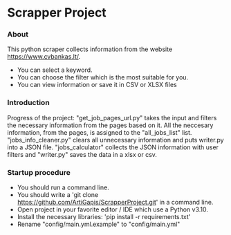 # Scrapper Project

### About
This python scraper collects information from the website https://www.cvbankas.lt/. 
- You can select a keyword. 
- You can choose the filter which is the most suitable for you.
- You can view information or save it in CSV or XLSX files

### Introduction
Progress of the project:
"get_job_pages_url.py" takes the input and filters the necessary information from the pages based on it. 
All the neccesary information, from the pages, is assigned to the "all_jobs_list" list. 
"jobs_info_cleaner.py" clears all unnecessary information and puts writer.py into a JSON file. 
"jobs_calculator" collects the JSON information with user filters and "writer.py" saves the data in a xlsx or csv. 
### Startup procedure
- You should run a command line.
- You should write a 'git clone https://github.com/ArtiGapis/ScrapperProject.git' in a command line.
- Open project in your favorite editor / IDE which use a Python v3.10.
- Install the necessary libraries: 'pip install -r requirements.txt'
- Rename "config/main.yml.example" to "config/main.yml"
